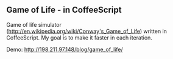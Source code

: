 Game of Life - in CoffeeScript
------------------------------

Game of life simulator (http://en.wikipedia.org/wiki/Conway's_Game_of_Life) written in CoffeeScript.
My goal is to make it faster in each iteration.

Demo: http://198.211.97.148/blog/game_of_life/
